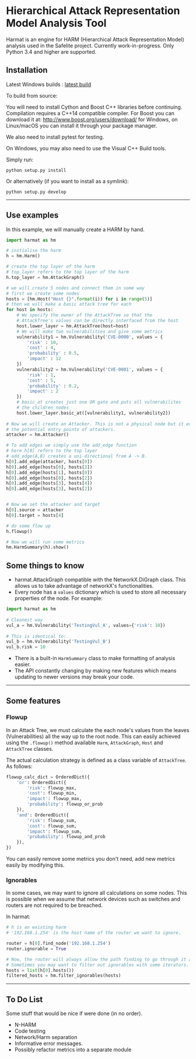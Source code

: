 # Hierarchical Attack Representation Model Analysis Tool

Harmat is an engine for HARM (Hierarchical Attack Representation Model) analysis used in the Safelite project.
Currently work-in-progress. Only Python 3.4 and higher are supported.

## Installation

Latest Windows builds : [latest build](https://ci.appveyor.com/project/whistlebee/harmat)

To build from source:

You will need to install Cython and Boost C++ libraries before continuing.
Compilation requires a C++14 compatible compiler.
For Boost you can download it at: http://www.boost.org/users/download/ for Windows, on Linux/macOS you can install it through your package manager.

We also need to install pytest for testing.

On Windows, you may also need to use the Visual C++ Build tools.

Simply run:

`python setup.py install`

Or alternatively (if you want to install as a symlink):

`python setup.py develop`

---

## Use examples

In this example, we will manually create a HARM by hand.

```python
import harmat as hm

# initialise the harm
h = hm.Harm()

# create the top layer of the harm
# top_layer refers to the top layer of the harm
h.top_layer = hm.AttackGraph()

# we will create 5 nodes and connect them in some way
# first we create some nodes
hosts = [hm.Host("Host {}".format(i)) for i in range(5)]
# then we will make a basic attack tree for each
for host in hosts:
    # We specify the owner of the AttackTree so that the
    # AttackTree's values can be directly interfaced from the host
    host.lower_layer = hm.AttackTree(host=host)
    # We will make two vulnerabilities and give some metrics
    vulnerability1 = hm.Vulnerability('CVE-0000', values = {
        'risk' : 10,
        'cost' : 4,
        'probability' : 0.5,
        'impact' : 12
    })
    vulnerability2 = hm.Vulnerability('CVE-0001', values = {
        'risk' : 1,
        'cost' : 5,
        'probability' : 0.2,
        'impact' : 2
    })
    # basic_at creates just one OR gate and puts all vulnerabilites
    # the children nodes
    host.lower_layer.basic_at([vulnerability1, vulnerability2])
    
# Now we will create an Attacker. This is not a physical node but it exists to describe
# the potential entry points of attackers.
attacker = hm.Attacker() 

# To add edges we simply use the add_edge function
# here h[0] refers to the top layer
# add_edge(A,B) creates a uni-directional from A -> B.
h[0].add_edge(attacker, hosts[0]) 
h[0].add_edge(hosts[0], hosts[3])
h[0].add_edge(hosts[1], hosts[0])
h[0].add_edge(hosts[0], hosts[2])
h[0].add_edge(hosts[3], hosts[4])
h[0].add_edge(hosts[3], hosts[2])


# Now we set the attacker and target
h[0].source = attacker
h[0].target = hosts[4]

# do some flow up
h.flowup()

# Now we will run some metrics
hm.HarmSummary(h).show()
```

## Some things to know

* harmat.AttackGraph compatible with the NetworkX.DiGraph class. This allows us to take advantage of networkX's functionalities.
* Every node has a `values` dictionary which is used to store all necessary properties of the node.
For example:
 
```python
import harmat as hm
     
# Cleanest way
vul_a = hm.Vulnerability('TestingVul_A', values={'risk': 10}) 
     
# This is identical to:
vul_b = hm.Vulnerability('TestingVul_B')
vul_b.risk = 10
```
* There is a built-in `HarmSummary` class to make formatting of analysis easier.
* The API constantly changing by making new features
which means updating to newer versions may break your code.

---
## Some features

### Flowup

In an Attack Tree, we must calculate the each node's values from the leaves (Vulnerabilities) all the way up to the
root node. This can easily achieved using the `.flowup()` method available `Harm`, `AttackGraph`, `Host` and `AttackTree`
classes. 

The actual calculation strategy is defined as a class variable of `AttackTree`. As follows:
```python
flowup_calc_dict = OrderedDict({
    'or': OrderedDict({
        'risk': flowup_max,
        'cost': flowup_min,
        'impact': flowup_max,
        'probability': flowup_or_prob
    }),
    'and': OrderedDict({
        'risk': flowup_sum,
        'cost': flowup_sum,
        'impact': flowup_sum,
        'probability': flowup_and_prob
    }),
})
```
You can easily remove some metrics you don't need, add new metrics easily by modifying this.

### Ignorables

In some cases, we may want to ignore all calculations on some nodes. This is possible when we assume that network devices
such as switches and routers are not required to be breached.

In harmat:
```python
# h is an existing harm
# '192.168.1.254' is the host name of the router we want to ignore.

router = h[0].find_node('192.168.1.254')
router.ignorable = True

# Now, the router will always allow the path finding to go through it and not exist in any attack paths.
# Sometimes you may want to filter out ignorables with some iterators.
hosts = list(h[0].hosts())
filtered_hosts = hm.filter_ignorables(hosts)
```

------

## To Do List 

Some stuff that would be nice if were done (in no order).

* N-HARM
* Code testing
* Network/Harm separation
* Informative error messages.
* Possibly refactor metrics into a separate module
